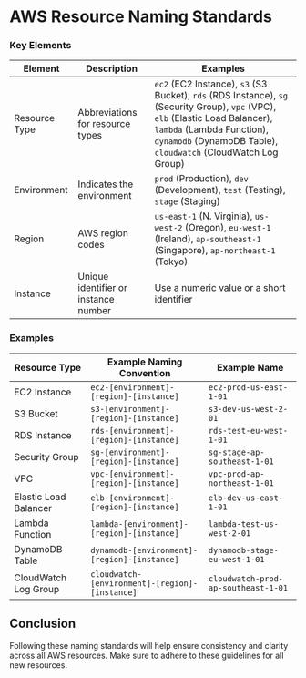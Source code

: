 # AWS Resource Naming Standards

### Key Elements

| Element       | Description                       | Examples                                    |
|---------------|-----------------------------------|---------------------------------------------|
| Resource Type | Abbreviations for resource types  | `ec2` (EC2 Instance), `s3` (S3 Bucket), `rds` (RDS Instance), `sg` (Security Group), `vpc` (VPC), `elb` (Elastic Load Balancer), `lambda` (Lambda Function), `dynamodb` (DynamoDB Table), `cloudwatch` (CloudWatch Log Group) |
| Environment   | Indicates the environment         | `prod` (Production), `dev` (Development), `test` (Testing), `stage` (Staging) |
| Region        | AWS region codes                  | `us-east-1` (N. Virginia), `us-west-2` (Oregon), `eu-west-1` (Ireland), `ap-southeast-1` (Singapore), `ap-northeast-1` (Tokyo) |
| Instance      | Unique identifier or instance number | Use a numeric value or a short identifier |

### Examples

| Resource Type       | Example Naming Convention       | Example Name         |
|---------------------|---------------------------------|----------------------|
| EC2 Instance        | `ec2-[environment]-[region]-[instance]` | `ec2-prod-us-east-1-01` |
| S3 Bucket           | `s3-[environment]-[region]-[instance]` | `s3-dev-us-west-2-01`   |
| RDS Instance        | `rds-[environment]-[region]-[instance]` | `rds-test-eu-west-1-01` |
| Security Group      | `sg-[environment]-[region]-[instance]`  | `sg-stage-ap-southeast-1-01` |
| VPC                 | `vpc-[environment]-[region]-[instance]` | `vpc-prod-ap-northeast-1-01` |
| Elastic Load Balancer | `elb-[environment]-[region]-[instance]` | `elb-dev-us-east-1-01`   |
| Lambda Function     | `lambda-[environment]-[region]-[instance]` | `lambda-test-us-west-2-01` |
| DynamoDB Table      | `dynamodb-[environment]-[region]-[instance]` | `dynamodb-stage-eu-west-1-01` |
| CloudWatch Log Group | `cloudwatch-[environment]-[region]-[instance]` | `cloudwatch-prod-ap-southeast-1-01` |

## Conclusion
Following these naming standards will help ensure consistency and clarity across all AWS resources. Make sure to adhere to these guidelines for all new resources.
